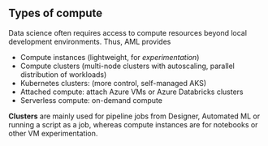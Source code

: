 ## Types of compute

Data science often requires access to compute resources beyond local development environments. Thus, AML provides
- Compute instances (lightweight, for *experimentation*)
- Compute clusters (multi-node clusters with autoscaling, parallel distribution of workloads)
- Kubernetes clusters: (more control, self-managed AKS)
- Attached compute: attach Azure VMs or Azure Databricks clusters
- Serverless compute: on-demand compute

**Clusters** are mainly used for pipeline jobs from Designer, Automated ML or running a script as a job, whereas compute instances are for notebooks or other VM experimentation.


